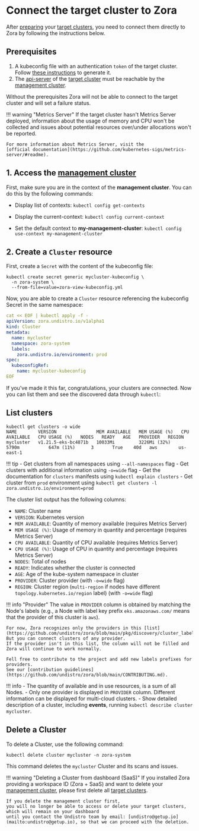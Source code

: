 # Connect the target cluster to Zora

After [preparing](target-cluster) your [target clusters](glossary#target-cluster), you need to connect them directly to Zora by 
following the instructions below.

## Prerequisites

1. A kubeconfig file with an authentication `token` of the target cluster. 
   Follow [these instructions](target-cluster) to generate it.
2. The [api-server](https://kubernetes.io/docs/concepts/overview/components/#kube-apiserver) 
   of the [target cluster](glossary#target-cluster) 
   must be reachable by the [management cluster](glossary#management-cluster). 

Without the prerequisites Zora will not be able to connect to the target cluster
and will set a failure status.

!!! warning "Metrics Server"
    If the target cluster hasn't Metrics Server deployed, 
    information about the usage of memory and CPU won't be collected
    and issues about potential resources over/under allocations won't be reported.

    For more information about Metrics Server, visit the
    [official documentation](https://github.com/kubernetes-sigs/metrics-server/#readme).

## 1. Access the [management cluster](glossary#management-cluster)

First, make sure you are in the context of the **management cluster**.
You can do this by the following commands:

- Display list of contexts: `kubectl config get-contexts`

- Display the current-context: `kubectl config current-context`

- Set the default context to **my-management-cluster**: `kubectl config use-context my-management-cluster`

## 2. Create a `Cluster` resource

First, create a `Secret` with the content of the kubeconfig file:

```shell
kubectl create secret generic mycluster-kubeconfig \
  -n zora-system \
  --from-file=value=zora-view-kubeconfig.yml
```

Now, you are able to create a `Cluster` resource referencing the kubeconfig Secret in the same namespace:

```yaml
cat << EOF | kubectl apply -f -
apiVersion: zora.undistro.io/v1alpha1
kind: Cluster
metadata:
  name: mycluster
  namespace: zora-system
  labels:
    zora.undistro.io/environment: prod
spec:
  kubeconfigRef:
    name: mycluster-kubeconfig
EOF
```

If you've made it this far, congratulations, your clusters are connected.
Now you can list them and see the discovered data through `kubectl`:

## List clusters

```shell
kubectl get clusters -o wide
NAME        VERSION               MEM AVAILABLE   MEM USAGE (%)   CPU AVAILABLE   CPU USAGE (%)   NODES   READY   AGE   PROVIDER   REGION   
mycluster   v1.21.5-eks-bc4871b   10033Mi         3226Mi (32%)    5790m           647m (11%)      3       True    40d   aws        us-east-1
```

!!! tip
    - Get clusters from all namespaces using `--all-namespaces` flag
    - Get clusters with additional information using `-o=wide` flag
    - Get the documentation for `clusters` manifests using `kubectl explain clusters`
    - Get cluster from `prod` environment using `kubectl get clusters -l zora.undistro.io/environment=prod`

The cluster list output has the following columns:

- `NAME`: Cluster name
- `VERSION`: Kubernetes version
- `MEM AVAILABLE`: Quantity of memory available (requires Metrics Server)
- `MEM USAGE (%)`: Usage of memory in quantity and percentage (requires Metrics Server)
- `CPU AVAILABLE`: Quantity of CPU available (requires Metrics Server)
- `CPU USAGE (%)`: Usage of CPU in quantity and percentage (requires Metrics Server)
- `NODES`: Total of nodes
- `READY`: Indicates whether the cluster is connected
- `AGE`: Age of the kube-system namespace in cluster
- `PROVIDER`: Cluster provider (with `-o=wide` flag)
- `REGION`: Cluster region (`multi-region` if nodes have different `topology.kubernetes.io/region` label)
  (with `-o=wide` flag)

!!! info "Provider"
    The value in `PROVIDER` column is obtained by matching the Node's labels
    (e.g., a Node with label key prefix `eks.amazonaws.com/` means that the provider of this cluster is `aws`).

    For now, Zora recognizes only the providers in this [list](https://github.com/undistro/zora/blob/main/pkg/discovery/cluster_labels.go#L21).
    But you can connect clusters of any provider. 
    If the provider isn't in this list, the column will not be filled and Zora will continue to work normally.
    
    Fell free to contribute to the project and add new labels prefixes for providers. 
    See our [contribution guidelines](https://github.com/undistro/zora/blob/main/CONTRIBUTING.md).

!!! info
    - The quantity of available and in use resources, is a sum of all Nodes.
    - Only one provider is displayed in `PROVIDER` column. Different information can be displayed for multi-cloud clusters.
    - Show detailed description of a cluster, including **events**, running `kubectl describe cluster mycluster`.

## Delete a Cluster

To delete a Cluster, use the following command:

```shell
kubectl delete cluster mycluster -n zora-system
```

This command deletes the `mycluster` Cluster and its scans and issues.

!!! warning "Deleting a Cluster from dashboard (SaaS)"
    If you installed Zora providing a workspace ID (Zora + SaaS) and
    want to delete your [management cluster](glossary#management-cluster), 
    please first delete all [target clusters](glossary#target-cluster).

    If you delete the management cluster first, 
    you will no longer be able to access or delete your target clusters, 
    which will remain on your dashboard
    until you contact the Undistro team by email: [undistro@getup.io](mailto:undistro@getup.io), so that we can proceed with the deletion.
